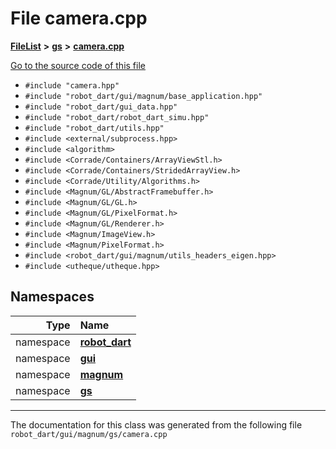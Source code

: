 

# File camera.cpp



[**FileList**](files.md) **>** [**gs**](dir_2f8612d80f6bb57c97efd4c82e0df286.md) **>** [**camera.cpp**](gs_2camera_8cpp.md)

[Go to the source code of this file](gs_2camera_8cpp_source.md)



* `#include "camera.hpp"`
* `#include "robot_dart/gui/magnum/base_application.hpp"`
* `#include "robot_dart/gui_data.hpp"`
* `#include "robot_dart/robot_dart_simu.hpp"`
* `#include "robot_dart/utils.hpp"`
* `#include <external/subprocess.hpp>`
* `#include <algorithm>`
* `#include <Corrade/Containers/ArrayViewStl.h>`
* `#include <Corrade/Containers/StridedArrayView.h>`
* `#include <Corrade/Utility/Algorithms.h>`
* `#include <Magnum/GL/AbstractFramebuffer.h>`
* `#include <Magnum/GL/GL.h>`
* `#include <Magnum/GL/PixelFormat.h>`
* `#include <Magnum/GL/Renderer.h>`
* `#include <Magnum/ImageView.h>`
* `#include <Magnum/PixelFormat.h>`
* `#include <robot_dart/gui/magnum/utils_headers_eigen.hpp>`
* `#include <utheque/utheque.hpp>`













## Namespaces

| Type | Name |
| ---: | :--- |
| namespace | [**robot\_dart**](namespacerobot__dart.md) <br> |
| namespace | [**gui**](namespacerobot__dart_1_1gui.md) <br> |
| namespace | [**magnum**](namespacerobot__dart_1_1gui_1_1magnum.md) <br> |
| namespace | [**gs**](namespacerobot__dart_1_1gui_1_1magnum_1_1gs.md) <br> |





















































------------------------------
The documentation for this class was generated from the following file `robot_dart/gui/magnum/gs/camera.cpp`

